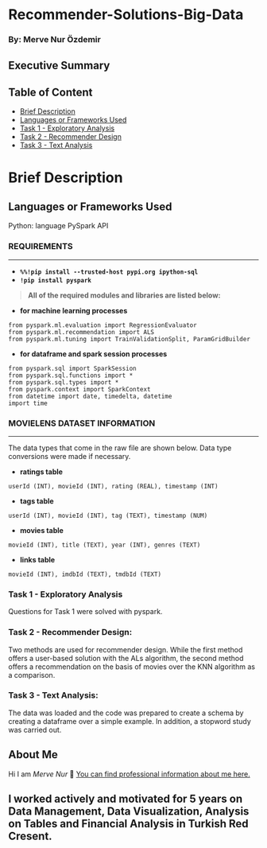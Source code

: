 # Recommender-Solutions-Big-Data
### By: Merve Nur Özdemir

## Executive Summary

## Table of Content
 * [Brief Description](#Brief_Description)
 * [Languages or Frameworks Used](#languages_or_frameworks_used)
 * [Task 1 - Exploratory Analysis](#exploratory_analysis)
 * [Task 2 - Recommender Design](#recommender_design)
 * [Task 3 - Text Analysis](#text_analysis)
# Brief Description

## Languages or Frameworks Used <a name="languages_or_frameworks_used"></a>
Python: language
PySpark API 
### REQUIREMENTS
---
- **`%%!pip install --trusted-host pypi.org ipython-sql`**
- **`!pip install pyspark`**
> **All of the required modules and libraries are listed below:**
- **for machine learning processes**
```
from pyspark.ml.evaluation import RegressionEvaluator
from pyspark.ml.recommendation import ALS
from pyspark.ml.tuning import TrainValidationSplit, ParamGridBuilder
```
- **for dataframe and spark session processes**
```
from pyspark.sql import SparkSession
from pyspark.sql.functions import * 
from pyspark.sql.types import *
from pyspark.context import SparkContext
from datetime import date, timedelta, datetime
import time
```
### MOVIELENS DATASET INFORMATION
---
The data types that come in the raw file are shown below. Data type conversions were made if necessary.
- **ratings table**
```
userId (INT), movieId (INT), rating (REAL), timestamp (INT)
```
- **tags table**
```
userId (INT), movieId (INT), tag (TEXT), timestamp (NUM)
```
- **movies table**
```
movieId (INT), title (TEXT), year (INT), genres (TEXT)
```
- **links table**
```
movieId (INT), imdbId (TEXT), tmdbId (TEXT)
```


### Task 1 - Exploratory Analysis <a name="exploratory_analysis"></a>
Questions for Task 1 were solved with pyspark.

### Task 2 - Recommender Design: <a name="recommender_design:"></a>
Two methods are used for recommender design. While the first method offers a user-based solution with the ALs algorithm, the second method offers a recommendation on the basis of movies over the KNN algorithm as a comparison.
### Task 3 - Text Analysis: <a name="text_analysis::"></a>
The data was loaded and the code was prepared to create a schema by creating a dataframe over a simple example. In addition, a stopword study was carried out.


## About Me
Hi I am *Merve Nur* 👋 
[You can find professional information about me here.](www.linkedin.com/in/merve-nur-özdemir-738514b0) 
## I worked actively and motivated for 5 years on Data Management, Data Visualization, Analysis on Tables and Financial Analysis in Turkish Red Cresent. 
```
 
